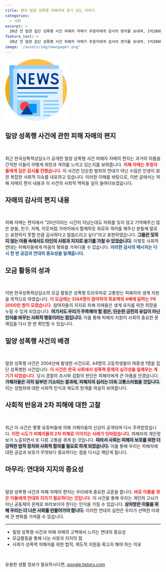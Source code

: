 ```yaml
---
title: 편지 밀양 성폭행 피해자의 용기 있는 이야기
categories:
  - 사회
excerpt: >
  20년 전 밀양 집단 성폭행 사건 피해자 자매가 후원자에게 감사의 편지를 보내며, 1억2000만원 모금이 이루어졌습니다. 그들이 전한 감정과 희망의 메시지가 여러분에게도 깊은 감동을 선사할 것입니다. 클릭하여 더 알아보세요!
feature_text: >
  20년 전 밀양 집단 성폭행 사건 피해자 자매가 후원자에게 감사의 편지를 보내며, 1억2000만원 모금이 이루어졌습니다. 그들이 전한 감정과 희망의 메시지가 여러분에게도 깊은 감동을 선사할 것입니다. 클릭하여 더 알아보세요!
image: '/assets/img/newspaper.png'
---
```


<p><img src="/assets/img/newspaper.png" alt="kimp 속보" /></p>

<h2 data-ke-size="size26">밀양 성폭행 사건에 관한 피해 자매의 편지</h2>

<p data-ke-size="size16">&nbsp;</p>

<p data-ke-size="size16">최근 한국성폭력상담소가 공개한 밀양 성폭행 사건 피해자 자매의 편지는 과거의 아픔을 간직한 이들이 어떻게 희망과 격려를 느끼고 있는지를 보여줍니다. <b><span style="color: #ee2323;">피해 자매는 후원자들에게 깊은 감사를 전했습니다.</span></b> 이 사건은 단순한 범죄의 연대가 아닌 수많은 인생이 얽힌 복잡한 사회적 이슈를 내포하고 있습니다. 이러한 이해를 바탕으로, 이번 글에서는 피해 자매의 편지 내용과 이 사건의 사회적 맥락을 깊이 들여다보겠습니다.</p>

<h2 data-ke-size="size26">자매의 감사의 편지 내용</h2>

<p data-ke-size="size16">&nbsp;</p>

<p data-ke-size="size16">피해 자매는 편지에서 "20년이라는 시간이 지났는데도 저희를 잊지 않고 기억해주신 많은 분들, 친구, 자매, 이웃처럼 가까이에서 함께하듯 위로와 격려를 해주신 분들께 말로는 표현하지 못할 만큼 감사하다고 말씀드리고 싶다"라고 표현하였습니다. <b><span style="background-color: #21538527;">그들은 잊히지 않는 아픔 속에서도 타인의 사랑과 지지로 용기를 가질 수 있었습니다.</span></b> 이렇듯 사회적 연대는 피해자들에게 마음의 평화를 가져다줄 수 있습니다. <b><span style="color: #1a5490;">이러한 감사의 메시지는 다시 한 번 공감과 연대의 중요성을 일깨웁니다.</span></b></p>

<h2 data-ke-size="size26">모금 활동의 성과</h2>

<p data-ke-size="size16">&nbsp;</p>

<p data-ke-size="size16">이번 한국성폭력상담소의 모금 활동은 성폭행 트라우마로 고통받는 피해자의 생계 지원을 목적으로 하였습니다. <b><span style="color: #ee2323;">이 모금에는 3144명이 참여하여 목표액의 4배에 달하는 1억2000만 원이 모였습니다.</span></b> 참여자들의 지지로 피해 자매들은 생계 유지를 위한 희망을 누릴 수 있게 되었습니다. <b><span style="background-color: #21538527;">여기서도 우리가 주목해야 할 점은, 단순한 금전의 유입이 아닌 인식을 바꾸는 사회적 행동이라는 점입니다.</span></b> 이를 통해 피해자 지원이 사회의 중요한 문제임을 다시 한 번 확인할 수 있습니다.</p>

<h2 data-ke-size="size26">밀양 성폭행 사건의 배경</h2>

<p data-ke-size="size16">&nbsp;</p>

<p data-ke-size="size16">밀양 성폭행 사건은 2004년에 발생한 사건으로, 44명의 고등학생들이 여중생 1명을 집단 성폭행한 사건입니다. <b><span style="color: #ee2323;">이 사건은 한국 사회에서 성폭력 문제의 심각성을 일깨우는 계기가 되었습니다.</span></b> 당시 경찰의 조사와 검찰의 판단은 피해자에게 큰 아픔을 안겼습니다. <b><span style="background-color: #21538527;">가해자들은 극히 일부만 기소되는 결과에, 피해자의 심리는 더욱 고통스러웠을 것입니다.</span></b> 이는 성범죄에 대한 사회적 인식과 제도의 한계를 여실히 보여줍니다.</p>

<h2 data-ke-size="size26">사회적 반응과 2차 피해에 대한 고찰</h2>

<p data-ke-size="size16">&nbsp;</p>

<p data-ke-size="size16">최근 이 사건은 몇몇 유튜버들에 의해 가해자들의 신상이 공개되며 다시 주목받았습니다. <b><span style="color: #ee2323;">이런 시도가 피해자들의 2차 피해로 이어지는 사례가 잇따랐습니다.</span></b> 피해자의 개인정보가 노출되면서 또 다른 고통을 겪게 된 것입니다. <b><span style="background-color: #21538527;">따라서 사회는 피해자 보호를 위한 더 강력한 법적 장치와 사회적 합의를 필요로 하게 되었습니다.</span></b> 이를 통해 우리는 피해자에 대한 공감과 보호가 무엇보다 중요하다는 점을 다시금 깨닫게 됩니다.</p>

<h2 data-ke-size="size26">마무리: 연대와 지지의 중요성</h2>

<p data-ke-size="size16">&nbsp;</p>

<p data-ke-size="size16">밀양 성폭행 사건과 피해 자매의 편지는 우리에게 중요한 교훈을 줍니다. <b><span style="color: #ee2323;">바로 아픔을 겪은 이들에게 연대와 지지가 필요하다는 것입니다.</span></b> 이 사건을 통해 우리는 개인의 고뇌가 아닌 공동체의 문제로 바라보아야 한다는 인식을 가질 수 있습니다. <b><span style="background-color: #21538527;">상처받은 이들을 위해 우리는 더 나은 사회를 만들어가야 합니다.</span></b> 이러한 연대의 실천은 우리가 선택한 미래에 큰 변화를 가져올 수 있습니다.</p>

<hr style="height: 1px; border: none; border-top: 1px solid #ccc;" />

<ul>
  <li>밀양 성폭행 사건과 피해 자매의 고백에서 느끼는 연대의 중요성</li>
  <li>모금활동을 통해 나눈 사랑과 지지의 힘</li>
  <li>사회가 성폭력 피해자를 위한 법적, 제도적 지원을 확고히 해야 하는 이유</li>
</ul> 

<p data-ke-size="size16">&nbsp;</p>
유용한 생활 정보가 필요하시다면, <a href="https://qoogle.tistory.com" rel="dofollow">qoogle.tistory.com</a>


